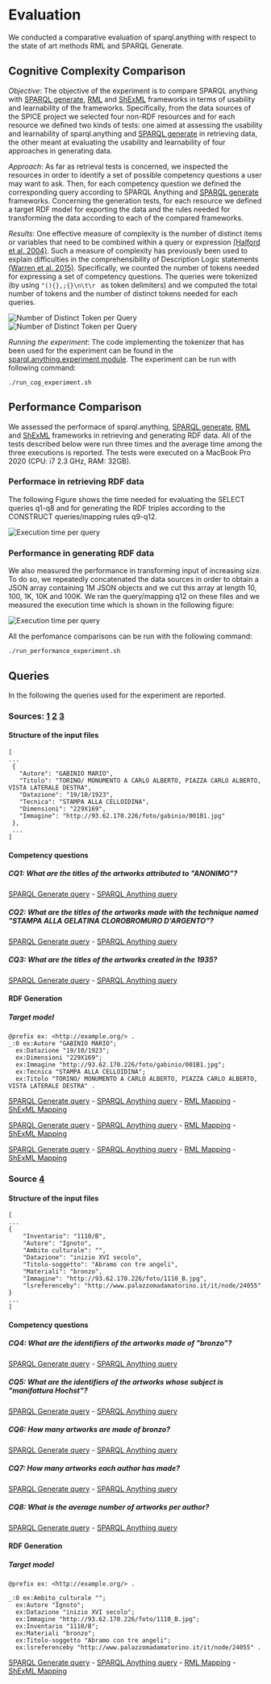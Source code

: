# Evaluation

We conducted a comparative evaluation of sparql.anything with respect to the state of art methods RML and SPARQL Generate.

## Cognitive Complexity Comparison

*Objective*: The objective of the experiment is to compare SPARQL anything with [SPARQL generate](https://ci.mines-stetienne.fr/sparql-generate/), [RML](https://rml.io/) and [ShExML](http://shexml.herminiogarcia.com/)  frameworks in terms of usability and learnability of the frameworks. Specifically,  from the data sources of the SPICE project  we selected four non-RDF resources and for each resource we defined two kinds of tests: one aimed at assessing the usability and learnability of sparql.anything and [SPARQL generate](https://ci.mines-stetienne.fr/sparql-generate/) in retrieving data, the other meant at evaluating  the usability and learnability of four approaches   in generating data. 

*Approach*: As far as retrieval tests is concerned, we inspected the resources in order to identify a set of possible competency questions a user may want to ask. Then, for each competency question we defined the corresponding query according to SPARQL Anything and [SPARQL generate](https://ci.mines-stetienne.fr/sparql-generate/) frameworks.
Concerning the generation tests, for each resource we defined a target RDF model for exporting the data and the rules needed for transforming the data according to each of the compared frameworks.

*Results*: One effective measure of complexity is the number of distinct items or variables that need to be combined within a query or expression [(Halford et al. 2004)](https://www.tandfonline.com/doi/pdf/10.1080/13546780442000033?casa_token=4fEYMB3PswAAAAAA:wfaeKgz51sDOGKdq2KWDn38Iu-Pah0iGmXxMoG6SJIu1Zxv9PR7fcTuFLCdGTnNgiyh8YhamfjeZ). Such a measure of complexity has previously been used to explain difficulties in the comprehensibility of Description Logic statements [(Warren et al. 2015)](https://dl.acm.org/doi/abs/10.1145/2814864.2814866?casa_token=BLtmqOwo4ZUAAAAA:DYqfYy_tnY2GebHD2aG7NBDt2MjT6raKKBNJsrQj1HPofuFnVaykpETzu-PA-YPaShIUT1cUujU). 
Specifically, we counted the number of tokens needed for expressing a set of competency questions.
The queries were tokenized (by using ``"(){},;{}\n\t\r `` as token delimiters) and we computed the total number of tokens  and the number of distinct tokens needed for each queries. 



![Number of Distinct Token per Query](/experiment/img/number_of_tokens.png)![Number of Distinct Token per Query](/experiment/img/number_of_distinct_tokens.png)


*Running the experiment*: The code implementing the tokenizer that has been used for the experiment can be found in the [sparql.anything.experiment module](/sparql.anything.experiment).
The experiment can be run with following command:

```
./run_cog_experiment.sh
```


## Performance Comparison
We assessed the performace of sparql.anything, [SPARQL generate](https://ci.mines-stetienne.fr/sparql-generate/), [RML](https://rml.io/) and [ShExML](http://shexml.herminiogarcia.com/) frameworks in retrieving and generating RDF data.  All of the tests described below were run three times and the average time among the three executions is reported.
The tests were executed on a MacBook Pro 2020 (CPU: i7 2.3 GHz, RAM: 32GB).

### Performace in retrieving RDF data
The following Figure shows the time needed for evaluating the SELECT queries q1-q8 and for generating the RDF triples according to the CONSTRUCT queries/mapping rules q9-q12.

![Execution time per  query](/experiment/img/execution_time_queries.png)

### Performance in generating RDF data

We also measured the performance in transforming input of increasing size. 
To do so, we  repeatedly concatenated the data sources in order to obtain a JSON array containing 1M JSON objects and we cut this array at length 10, 100, 1K, 10K and 100K.
We ran the query/mapping q12 on these files and we measured the execution time which is shown in the following figure:

![Execution time per  query](/experiment/img/chart_log.png)


All the perfomance comparisons can be run with the following command:

```
./run_performance_experiment.sh
```


## Queries

In the following the queries used for the experiment are reported.

### Sources: [1](/experiment/data/COLLEZIONI_FONDO_GABINIO_MARZO_2017%20json.json) [2](/experiment/data/COLLEZIONI_GAM.json) [3](/experiment/data/COLLEZIONI_MAO.json)

#### Structure of the input files

```
[
...
 {
   "Autore": "GABINIO MARIO",
   "Titolo": "TORINO/ MONUMENTO A CARLO ALBERTO, PIAZZA CARLO ALBERTO, VISTA LATERALE DESTRA",
   "Datazione": "19/10/1923",
   "Tecnica": "STAMPA ALLA CELLOIDINA",
   "Dimensioni": "229X169",
   "Immagine": "http://93.62.170.226/foto/gabinio/001B1.jpg"
 },
 ...
]

```

#### Competency questions

##### CQ1: What are the titles of the artworks attributed to "ANONIMO"?


[SPARQL Generate query](sparql-generate-queries/q1.rqg) - [SPARQL Anything query](sparql-anything-queries/q1.rqg)


##### CQ2: What are the titles of the artworks made with the technique named "STAMPA ALLA GELATINA CLOROBROMURO D'ARGENTO"?


[SPARQL Generate query](sparql-generate-queries/q2.rqg) - [SPARQL Anything query](sparql-anything-queries/q2.rqg)

##### CQ3: What are the titles of the artworks created in the 1935?


[SPARQL Generate query](sparql-generate-queries/q3.rqg) - [SPARQL Anything query](sparql-anything-queries/q3.rqg)

#### RDF Generation

##### Target model

```
@prefix ex: <http://example.org/> .
_:0 ex:Autore "GABINIO MARIO";
  ex:Datazione "19/10/1923";
  ex:Dimensioni "229X169";
  ex:Immagine "http://93.62.170.226/foto/gabinio/001B1.jpg";
  ex:Tecnica "STAMPA ALLA CELLOIDINA";
  ex:Titolo "TORINO/ MONUMENTO A CARLO ALBERTO, PIAZZA CARLO ALBERTO, VISTA LATERALE DESTRA" .
```
	
[SPARQL Generate query](sparql-generate-queries/q10.rqg) - [SPARQL Anything query](sparql-anything-queries/q10.rqg)  - [RML Mapping](rml-mappings/m2.ttl) - [ShExML Mapping](shexml-mappings/q10.shexml) 

[SPARQL Generate query](sparql-generate-queries/q11.rqg) - [SPARQL Anything query](sparql-anything-queries/q11.rqg) - [RML Mapping](rml-mappings/m3.ttl) - [ShExML Mapping](shexml-mappings/q11.shexml)

[SPARQL Generate query](sparql-generate-queries/q12.rqg) - [SPARQL Anything query](sparql-anything-queries/q12.rqg) - [RML Mapping](rml-mappings/m4.ttl) - [ShExML Mapping](shexml-mappings/q12.shexml)


### Source [4](https://raw.githubusercontent.com/spice-h2020/sparql.anything/main/experiment/data/COLLEZIONI_PALAZZO_MADAMA_marzo2017.json)


#### Structure of the input files


```
[
...
{
	"Inventario": "1110/B",
	"Autore": "Ignoto",
	"Ambito culturale": "",
	"Datazione": "inizio XVI secolo",
	"Titolo-soggetto": "Abramo con tre angeli",
	"Materiali": "bronzo",
	"Immagine": "http://93.62.170.226/foto/1110_B.jpg",
	"lsreferenceby": "http://www.palazzomadamatorino.it/it/node/24055"
}
...
]

```

#### Competency questions

##### CQ4: What are the identifiers of the artworks made of "bronzo"?


[SPARQL Generate query](sparql-generate-queries/q4.rqg) - [SPARQL Anything query](sparql-anything-queries/q4.rqg)


##### CQ5: What are the identifiers of the artworks whose subject is "manifattura Hochst"?

[SPARQL Generate query](sparql-generate-queries/q5.rqg) - [SPARQL Anything query](sparql-anything-queries/q5.rqg)



##### CQ6: How many artworks are made of bronzo?


[SPARQL Generate query](sparql-generate-queries/q6.rqg) - [SPARQL Anything query](sparql-anything-queries/q6.rqg)



##### CQ7: How many artworks each author has made?

[SPARQL Generate query](sparql-generate-queries/q7.rqg) - [SPARQL Anything query](sparql-anything-queries/q7.rqg)



##### CQ8: What is the average number of artworks per author?

[SPARQL Generate query](sparql-generate-queries/q8.rqg) - [SPARQL Anything query](sparql-anything-queries/q8.rqg)



#### RDF Generation

##### Target model

```
@prefix ex: <http://example.org/> .

_:0 ex:Ambito_culturale "";
  ex:Autore "Ignoto";
  ex:Datazione "inizio XVI secolo";
  ex:Immagine "http://93.62.170.226/foto/1110_B.jpg";
  ex:Inventario "1110/B";
  ex:Materiali "bronzo";
  ex:Titolo-soggetto "Abramo con tre angeli";
  ex:lsreferenceby "http://www.palazzomadamatorino.it/it/node/24055" .
```

[SPARQL Generate query](sparql-generate-queries/q9.rqg) - [SPARQL Anything query](sparql-anything-queries/q9.rqg) - [RML Mapping](rml-mappings/m1.ttl) - [ShExML Mapping](shexml-mappings/q9.shexml)



